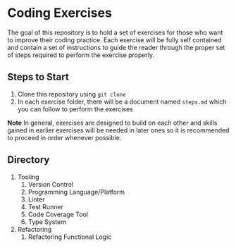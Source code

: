 # Coding Exercises

The goal of this repository is to hold a set of exercises for those who want to improve their coding practice. Each exercise will be fully self contained and contain a set of instructions to guide the reader through the proper set of steps required to perform the exercise properly.

## Steps to Start

1. Clone this repository using `git clone`
2. In each exercise folder, there will be a document named `steps.md` which you can follow to perform the exercises

**Note** In general, exercises are designed to build on each other and skills gained in earlier exercises will be needed in later ones so it is recommended to proceed in order whenever possible.

## Directory

1. Tooling
    1. Version Control
    2. Programming Language/Platform
    3. Linter
    4. Test Runner
    5. Code Coverage Tool
    6. Type System
2. Refactoring
    1. Refactoring Functional Logic